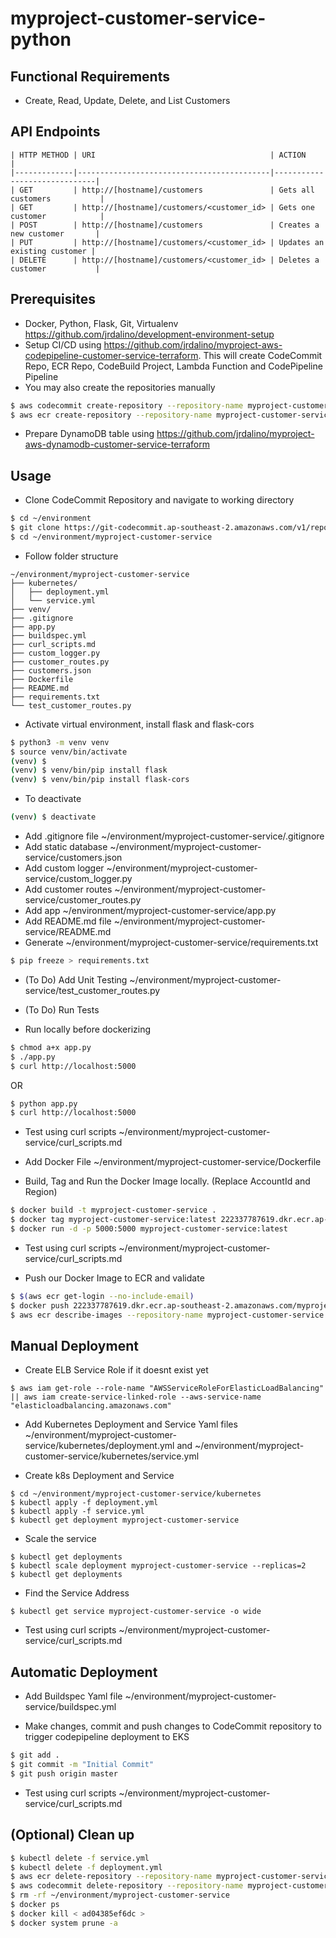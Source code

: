 # myproject-customer-service-python

## Functional Requirements
- Create, Read, Update, Delete, and List Customers

## API Endpoints
```
| HTTP METHOD | URI                                       | ACTION                       |
|-------------|-------------------------------------------|------------------------------|
| GET         | http://[hostname]/customers               | Gets all customers           |
| GET         | http://[hostname]/customers/<customer_id> | Gets one customer            |
| POST        | http://[hostname]/customers               | Creates a new customer       |
| PUT         | http://[hostname]/customers/<customer_id> | Updates an existing customer |
| DELETE      | http://[hostname]/customers/<customer_id> | Deletes a customer           |
```

## Prerequisites
- Docker, Python, Flask, Git, Virtualenv https://github.com/jrdalino/development-environment-setup
- Setup CI/CD using https://github.com/jrdalino/myproject-aws-codepipeline-customer-service-terraform. This will create CodeCommit Repo, ECR Repo, CodeBuild Project, Lambda Function and CodePipeline Pipeline 
- You may also create the repositories manually
```bash
$ aws codecommit create-repository --repository-name myproject-customer-service
$ aws ecr create-repository --repository-name myproject-customer-service
```

- Prepare DynamoDB table using https://github.com/jrdalino/myproject-aws-dynamodb-customer-service-terraform

## Usage
- Clone CodeCommit Repository and navigate to working directory
```bash
$ cd ~/environment
$ git clone https://git-codecommit.ap-southeast-2.amazonaws.com/v1/repos/myproject-customer-service
$ cd ~/environment/myproject-customer-service
```

- Follow folder structure
```
~/environment/myproject-customer-service
├── kubernetes/
│   ├── deployment.yml
│   └── service.yml
├── venv/
├── .gitignore
├── app.py
├── buildspec.yml
├── curl_scripts.md
├── custom_logger.py
├── customer_routes.py
├── customers.json
├── Dockerfile
├── README.md
├── requirements.txt
└── test_customer_routes.py
```

- Activate virtual environment, install flask and flask-cors
```bash
$ python3 -m venv venv
$ source venv/bin/activate
(venv) $
(venv) $ venv/bin/pip install flask
(venv) $ venv/bin/pip install flask-cors
```

- To deactivate
```bash
(venv) $ deactivate
```

- Add .gitignore file ~/environment/myproject-customer-service/.gitignore
- Add static database ~/environment/myproject-customer-service/customers.json
- Add custom logger   ~/environment/myproject-customer-service/custom_logger.py
- Add customer routes ~/environment/myproject-customer-service/customer_routes.py
- Add app             ~/environment/myproject-customer-service/app.py
- Add README.md file  ~/environment/myproject-customer-service/README.md
- Generate            ~/environment/myproject-customer-service/requirements.txt
```bash
$ pip freeze > requirements.txt
```

- (To Do) Add Unit Testing ~/environment/myproject-customer-service/test_customer_routes.py

- (To Do) Run Tests

- Run locally before dockerizing
```bash
$ chmod a+x app.py
$ ./app.py
$ curl http://localhost:5000
```

OR

```bash
$ python app.py
$ curl http://localhost:5000
```

- Test using curl scripts ~/environment/myproject-customer-service/curl_scripts.md

- Add Docker File ~/environment/myproject-customer-service/Dockerfile

- Build, Tag and Run the Docker Image locally. (Replace AccountId and Region)
```bash
$ docker build -t myproject-customer-service .
$ docker tag myproject-customer-service:latest 222337787619.dkr.ecr.ap-southeast-2.amazonaws.com/myproject-customer-service:latest
$ docker run -d -p 5000:5000 myproject-customer-service:latest
```

- Test using curl scripts ~/environment/myproject-customer-service/curl_scripts.md

- Push our Docker Image to ECR and validate
```bash
$ $(aws ecr get-login --no-include-email)
$ docker push 222337787619.dkr.ecr.ap-southeast-2.amazonaws.com/myproject-customer-service:latest
$ aws ecr describe-images --repository-name myproject-customer-service
```

## Manual Deployment
- Create ELB Service Role if it doesnt exist yet
```
$ aws iam get-role --role-name "AWSServiceRoleForElasticLoadBalancing" || aws iam create-service-linked-role --aws-service-name "elasticloadbalancing.amazonaws.com"
```

- Add Kubernetes Deployment and Service Yaml files ~/environment/myproject-customer-service/kubernetes/deployment.yml and ~/environment/myproject-customer-service/kubernetes/service.yml

- Create k8s Deployment and Service
```
$ cd ~/environment/myproject-customer-service/kubernetes
$ kubectl apply -f deployment.yml
$ kubectl apply -f service.yml
$ kubectl get deployment myproject-customer-service
```

- Scale the service
```
$ kubectl get deployments
$ kubectl scale deployment myproject-customer-service --replicas=2
$ kubectl get deployments
```

- Find the Service Address
```
$ kubectl get service myproject-customer-service -o wide
```

- Test using curl scripts ~/environment/myproject-customer-service/curl_scripts.md

## Automatic Deployment
- Add Buildspec Yaml file ~/environment/myproject-customer-service/buildspec.yml

- Make changes, commit and push changes to CodeCommit repository to trigger codepipeline deployment to EKS
```bash
$ git add .
$ git commit -m "Initial Commit"
$ git push origin master
```

- Test using curl scripts ~/environment/myproject-customer-service/curl_scripts.md

## (Optional) Clean up
```bash
$ kubectl delete -f service.yml
$ kubectl delete -f deployment.yml
$ aws ecr delete-repository --repository-name myproject-customer-service --force
$ aws codecommit delete-repository --repository-name myproject-customer-service
$ rm -rf ~/environment/myproject-customer-service
$ docker ps
$ docker kill < ad04385ef6dc >
$ docker system prune -a
```
